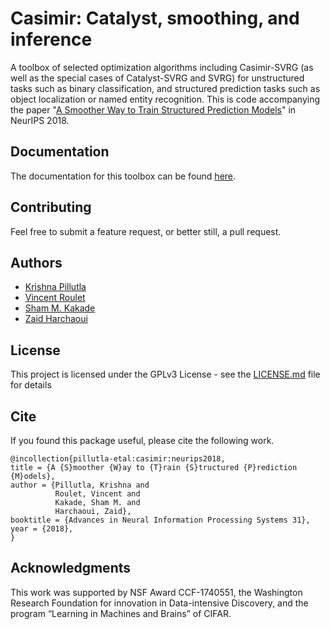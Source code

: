 # Casimir: Catalyst, smoothing, and inference
A toolbox of selected optimization algorithms including Casimir-SVRG 
(as well as the special cases of Catalyst-SVRG and SVRG)
for unstructured tasks such as binary classification, and structured prediction tasks 
such as object localization or named entity recognition.
This is code accompanying the paper
"[A Smoother Way to Train Structured Prediction Models](https://krishnap25.github.io/papers/2018_neurips_smoother.pdf)"
 in NeurIPS 2018. 

## Documentation
The documentation for this toolbox can be found [here](https://homes.cs.washington.edu/~pillutla/documentation/casimir/).

## Contributing

Feel free to submit a feature request, or better still, a pull request. 

## Authors

* [Krishna Pillutla](https://homes.cs.washington.edu/~pillutla/)
* [Vincent Roulet](http://faculty.washington.edu/vroulet/)
* [Sham M. Kakade](https://homes.cs.washington.edu/~sham/)
* [Zaid Harchaoui](http://faculty.washington.edu/zaid/)


## License

This project is licensed under the GPLv3 License - see the [LICENSE.md](LICENSE.md) file for details

## Cite
If you found this package useful, please cite the following work.

```
@incollection{pillutla-etal:casimir:neurips2018,
title = {A {S}moother {W}ay to {T}rain {S}tructured {P}rediction {M}odels},
author = {Pillutla, Krishna and
          Roulet, Vincent and 
          Kakade, Sham M. and
          Harchaoui, Zaid},
booktitle = {Advances in Neural Information Processing Systems 31},
year = {2018},
}
```

## Acknowledgments
This work was supported by NSF Award CCF-1740551, 
the Washington Research Foundation for innovation in Data-intensive Discovery, 
and the program “Learning in Machines and Brains” of CIFAR.

